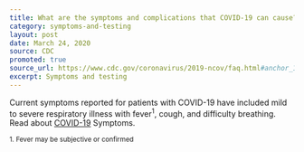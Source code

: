```yaml
---
title: What are the symptoms and complications that COVID-19 can cause?
category: symptoms-and-testing
layout: post
date: March 24, 2020
source: CDC
promoted: true
source_url: https://www.cdc.gov/coronavirus/2019-ncov/faq.html#anchor_1584389201096
excerpt: Symptoms and testing
---
```


Current symptoms reported for patients with COVID-19 have included mild to severe respiratory illness with fever<sup>1</sup>, cough, and difficulty breathing. Read about [COVID-19](https://www.cdc.gov/coronavirus/2019-ncov/symptoms-testing/symptoms.html) Symptoms.

<sub>1. Fever may be subjective or confirmed</sub>

